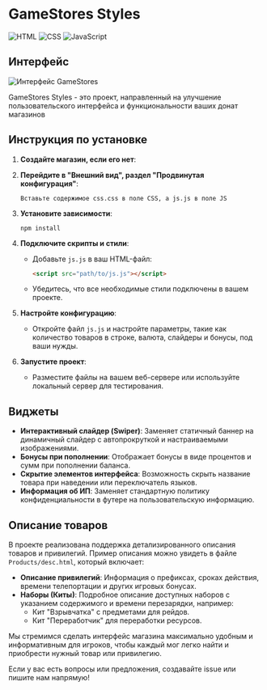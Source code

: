 # GameStores Styles

![HTML](https://img.shields.io/badge/HTML-5-orange) ![CSS](https://img.shields.io/badge/CSS-3-blue) ![JavaScript](https://img.shields.io/badge/JavaScript-ES6-yellow)

## Интерфейс

![Интерфейс GameStores](https://i.postimg.cc/GpCRbDFt/1111111.png)

GameStores Styles - это проект, направленный на улучшение пользовательского интерфейса и функциональности ваших донат магазинов

## Инструкция по установке

1. **Создайте магазин, если его нет**:
2. **Перейдите в "Внешний вид", раздел "Продвинутая конфигурация"**:
   ```
   Вставьте содержимое css.css в поле CSS, а js.js в поле JS
   ```
3. **Установите зависимости**:
   ```
   npm install
   ```
4. **Подключите скрипты и стили**:
   - Добавьте `js.js` в ваш HTML-файл:
     ```html
     <script src="path/to/js.js"></script>
     ```
   - Убедитесь, что все необходимые стили подключены в вашем проекте.

5. **Настройте конфигурацию**:
   - Откройте файл `js.js` и настройте параметры, такие как количество товаров в строке, валюта, слайдеры и бонусы, под ваши нужды.

6. **Запустите проект**:
   - Разместите файлы на вашем веб-сервере или используйте локальный сервер для тестирования.

## Виджеты

- **Интерактивный слайдер (Swiper)**: Заменяет статичный баннер на динамичный слайдер с автопрокруткой и настраиваемыми изображениями.
- **Бонусы при пополнении**: Отображает бонусы в виде процентов и сумм при пополнении баланса.
- **Скрытие элементов интерфейса**: Возможность скрыть название товара при наведении или переключатель языков.
- **Информация об ИП**: Заменяет стандартную политику конфиденциальности в футере на пользовательскую информацию.

## Описание товаров

В проекте реализована поддержка детализированного описания товаров и привилегий. Пример описания можно увидеть в файле `Products/desc.html`, который включает:

- **Описание привилегий**: Информация о префиксах, сроках действия, времени телепортации и других игровых бонусах.
- **Наборы (Киты)**: Подробное описание доступных наборов с указанием содержимого и времени перезарядки, например:
  - Кит "Взрывчатка" с предметами для рейдов.
  - Кит "Переработчик" для переработки ресурсов.

Мы стремимся сделать интерфейс магазина максимально удобным и информативным для игроков, чтобы каждый мог легко найти и приобрести нужный товар или привилегию.

Если у вас есть вопросы или предложения, создавайте issue или пишите нам напрямую!
